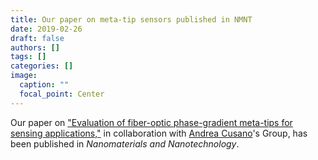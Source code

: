 ```yaml
---
title: Our paper on meta-tip sensors published in NMNT
date: 2019-02-26
draft: false
authors: []
tags: []
categories: []
image:
  caption: ""
  focal_point: Center
---
```

Our paper on ["Evaluation of fiber-optic phase-gradient meta-tips for sensing applications,"](/publication/ij-135-nmnt-9-2019/)
in collaboration with [Andrea Cusano](https://www.unisannio.it/it/users/acusano)'s Group,
has been published in *Nanomaterials and Nanotechnology*.